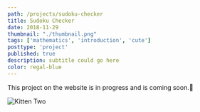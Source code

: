 ```yaml
---
path: /projects/sudoku-checker
title: Sudoku Checker
date: 2018-11-29
thumbnail: "./thumbnail.png"
tags: ['mathematics', 'introduction', 'cute']
posttype: 'project'
published: true
description: subtitle could go here
color: regal-blue
---
```


This project on the website is in progress and is coming soon.<span aria-label="image">🤭</span>

![Kitten Two](/thumbnail.png)